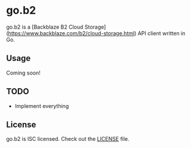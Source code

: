 go.b2
=====

go.b2 is a [Backblaze B2 Cloud Storage]
(https://www.backblaze.com/b2/cloud-storage.html) API client written in Go.

## Usage

Coming soon!

## TODO

- Implement everything

## License

go.b2 is ISC licensed.
Check out the [LICENSE](https://github.com/ifo/go.b2/blob/master/LICENSE) file.
